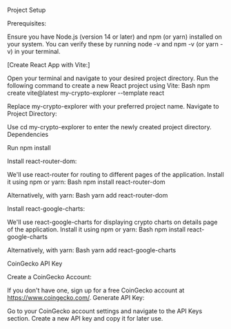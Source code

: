 Project Setup

Prerequisites:

Ensure you have Node.js (version 14 or later) and npm (or yarn) installed on your system. You can verify these by running node -v and npm -v (or yarn -v) in your terminal.

[Create React App with Vite:]

Open your terminal and navigate to your desired project directory.
Run the following command to create a new React project using Vite:
Bash
npm create vite@latest my-crypto-explorer --template react


Replace my-crypto-explorer with your preferred project name.
Navigate to Project Directory:

Use cd my-crypto-explorer to enter the newly created project directory.
Dependencies

Run npm install

Install react-router-dom:

We'll use react-router for routing to different pages of the application. Install it using npm or yarn:
Bash
npm install react-router-dom


Alternatively, with yarn:
Bash
yarn add react-router-dom

Install react-google-charts:

We'll use react-google-charts for displaying crypto charts on details page of the application. Install it using npm or yarn:
Bash
npm install react-google-charts


Alternatively, with yarn:
Bash
yarn add react-google-charts


CoinGecko API Key

Create a CoinGecko Account:

If you don't have one, sign up for a free CoinGecko account at https://www.coingecko.com/.
Generate API Key:

Go to your CoinGecko account settings and navigate to the API Keys section.
Create a new API key and copy it for later use.